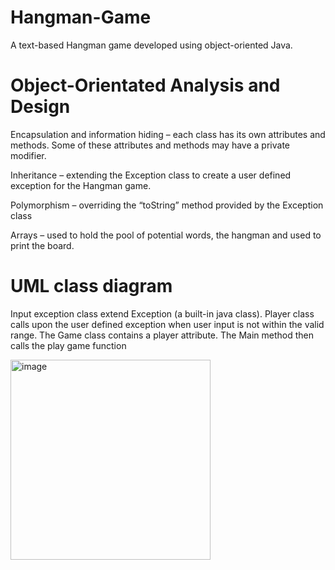# Hangman-Game
A text-based Hangman game developed using object-oriented Java. 


# Object-Orientated Analysis and Design
Encapsulation and information hiding – each class has its own attributes and methods. Some of these attributes and methods may have a private modifier. 

Inheritance – extending the Exception class to create a user defined exception for the Hangman game.

Polymorphism – overriding the “toString” method provided by the Exception class

Arrays – used to hold the pool of potential words,  the hangman and used to print the board. 


# UML class diagram

Input exception class extend Exception (a built-in java class).
Player class calls upon the user defined exception when user input is not within the valid range.
The Game class contains a player attribute.
The Main method then calls the play game function

<img width="320" alt="image" src="https://github.com/user-attachments/assets/9f6ffb91-fcfd-4fd0-960a-fd1feb9f00d3" />
